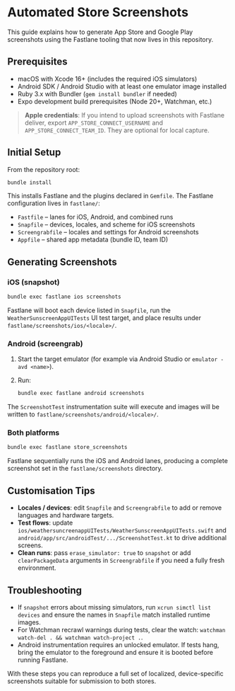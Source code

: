 # Automated Store Screenshots

This guide explains how to generate App Store and Google Play screenshots using the Fastlane tooling that now lives in this repository.

## Prerequisites

- macOS with Xcode 16+ (includes the required iOS simulators)
- Android SDK / Android Studio with at least one emulator image installed
- Ruby 3.x with Bundler (`gem install bundler` if needed)
- Expo development build prerequisites (Node 20+, Watchman, etc.)

> **Apple credentials**: If you intend to upload screenshots with Fastlane deliver, export `APP_STORE_CONNECT_USERNAME` and `APP_STORE_CONNECT_TEAM_ID`. They are optional for local capture.

## Initial Setup

From the repository root:

```bash
bundle install
```

This installs Fastlane and the plugins declared in `Gemfile`. The Fastlane configuration lives in `fastlane/`:

- `Fastfile` – lanes for iOS, Android, and combined runs
- `Snapfile` – devices, locales, and scheme for iOS screenshots
- `Screengrabfile` – locales and settings for Android screenshots
- `Appfile` – shared app metadata (bundle ID, team ID)

## Generating Screenshots

### iOS (snapshot)

```bash
bundle exec fastlane ios screenshots
```

Fastlane will boot each device listed in `Snapfile`, run the `WeatherSunscreenAppUITests` UI test target, and place results under `fastlane/screenshots/ios/<locale>/`.

### Android (screengrab)

1. Start the target emulator (for example via Android Studio or `emulator -avd <name>`).
2. Run:

   ```bash
   bundle exec fastlane android screenshots
   ```

The `ScreenshotTest` instrumentation suite will execute and images will be written to `fastlane/screenshots/android/<locale>/`.

### Both platforms

```bash
bundle exec fastlane store_screenshots
```

Fastlane sequentially runs the iOS and Android lanes, producing a complete screenshot set in the `fastlane/screenshots` directory.

## Customisation Tips

- **Locales / devices**: edit `Snapfile` and `Screengrabfile` to add or remove languages and hardware targets.
- **Test flows**: update `ios/weathersuncreenappUITests/WeatherSunscreenAppUITests.swift` and `android/app/src/androidTest/.../ScreenshotTest.kt` to drive additional screens.
- **Clean runs**: pass `erase_simulator: true` to `snapshot` or add `clearPackageData` arguments in `Screengrabfile` if you need a fully fresh environment.

## Troubleshooting

- If `snapshot` errors about missing simulators, run `xcrun simctl list devices` and ensure the names in `Snapfile` match installed runtime images.
- For Watchman recrawl warnings during tests, clear the watch: `watchman watch-del . && watchman watch-project .`.
- Android instrumentation requires an unlocked emulator. If tests hang, bring the emulator to the foreground and ensure it is booted before running Fastlane.

With these steps you can reproduce a full set of localized, device-specific screenshots suitable for submission to both stores.
